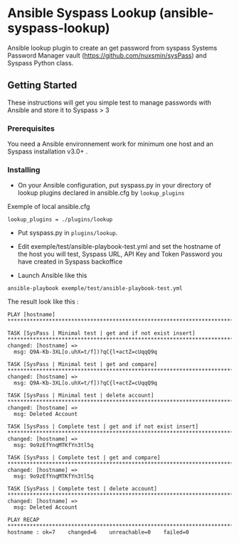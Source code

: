 # Ansible Syspass Lookup (ansible-syspass-lookup)
Ansible lookup plugin to create an get password from syspass Systems Password Manager vault (https://github.com/nuxsmin/sysPass)
and Syspass Python class.

## Getting Started
These instructions will get you simple test to manage passwords with Ansible and store it to Syspass > 3

### Prerequisites

You need a Ansible environnement work for minimum one host and an Syspass installation v3.0+ .

### Installing

* On your Ansible configuration, put syspass.py in your directory of lookup plugins declared in ansible.cfg by `lookup_plugins`

Exemple of local ansible.cfg

```
lookup_plugins = ./plugins/lookup
```

* Put syspass.py in `plugins/lookup`.

* Edit exemple/test/ansible-playbook-test.yml and set the hostname of the host you will test, Syspass URL, API Key and Token Password you have created in Syspass backoffice

* Launch Ansible like this

```
ansible-playbook exemple/test/ansible-playbook-test.yml
```

The result look like this :

```
PLAY [hostname] **********************************************************************************************************************************************

TASK [SysPass | Minimal test | get and if not exist insert] ************************************************************************************************************************
changed: [hostname] =>
  msg: Q9A-Kb-3XL[o.uhX=t/f])?qC{l+actZ=cUqqQ9q

TASK [SysPass | Minimal test | get and compare] ************************************************************************************************************************************
changed: [hostname] =>
  msg: Q9A-Kb-3XL[o.uhX=t/f])?qC{l+actZ=cUqqQ9q

TASK [SysPass | Minimal test | delete account] *************************************************************************************************************************************
changed: [hostname] =>
  msg: Deleted Account

TASK [SysPass | Complete test | get and if not exist insert] ***********************************************************************************************************************
changed: [hostname] =>
  msg: 9o9zEfYnqMTKfYn3tl5q

TASK [SysPass | Complete test | get and compare] ***********************************************************************************************************************************
changed: [hostname] =>
  msg: 9o9zEfYnqMTKfYn3tl5q

TASK [SysPass | Complete test | delete account] ************************************************************************************************************************************
changed: [hostname] =>
  msg: Deleted Account

PLAY RECAP *************************************************************************************************************************************************************************
hostname : ok=7    changed=6    unreachable=0    failed=0
```
